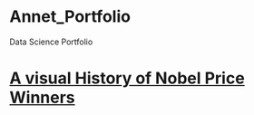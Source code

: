 # Annet_Portfolio
Data Science Portfolio

# [A visual History of Nobel Price Winners](https://github.com/Annet-Chebukati/Annet_Portfolio/blob/main/notebook.ipynb)
